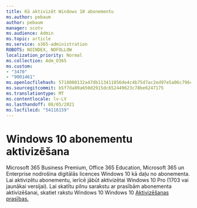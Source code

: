```yaml
---
title: Kā aktivizēt Windows 10 abonementu
ms.author: pebaum
author: pebaum
manager: scotv
ms.audience: Admin
ms.topic: article
ms.service: o365-administration
ROBOTS: NOINDEX, NOFOLLOW
localization_priority: Normal
ms.collection: Adm_O365
ms.custom:
- "3470"
- "9001461"
ms.openlocfilehash: 5718008132a47db113411856de4c4b75d7ac2ed97e5a06c796c5be06c535b932
ms.sourcegitcommit: b5f7da89a650d2915dc652449623c78be6247175
ms.translationtype: MT
ms.contentlocale: lv-LV
ms.lasthandoff: 08/05/2021
ms.locfileid: "54116159"
---
```

# <a name="activating-windows-10-subscriptions"></a>Windows 10 abonementu aktivizēšana

Microsoft 365 Business Premium, Office 365 Education, Microsoft 365 un Enterprise nodrošina digitālās licences Windows 10 kā daļu no abonementa. Lai aktivizētu abonementu, ierīcē jābūt aktivizētai Windows 10 Pro (1703 vai jaunākai versijai). Lai skatītu pilnu sarakstu ar prasībām abonementa aktivizēšanai, skatiet rakstu Windows 10 Windows 10 [Aktivizēšanas prasības.](https://docs.microsoft.com/windows/deployment/windows-10-subscription-activation#requirements)
